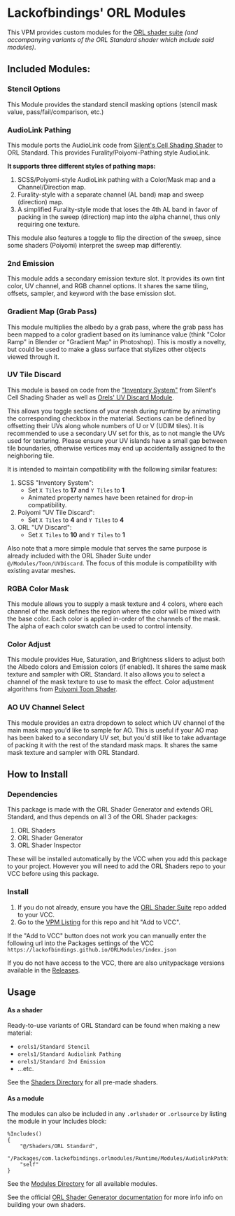 # Lackofbindings' ORL Modules

This VPM provides custom modules for the [ORL shader suite](https://shaders.orels.sh/) *(and accompanying variants of the ORL Standard shader which include said modules)*.

## Included Modules:

### Stencil Options

This Module provides the standard stencil masking options (stencil mask value, pass/fail/comparison, etc.)

### AudioLink Pathing

This module ports the AudioLink code from [Silent's Cell Shading Shader](https://gitlab.com/s-ilent/SCSS) to ORL Standard. This provides Furality/Poiyomi-Pathing style AudioLink. 

**It supports three different styles of pathing maps:**
1. SCSS/Poiyomi-style AudioLink pathing with a Color/Mask map and a Channel/Direction map.
2. Furality-style with a separate channel (AL band) map and sweep (direction) map.
3. A simplified Furality-style mode that loses the 4th AL band in favor of packing in the sweep (direction) map into the alpha channel, thus only requiring one texture.
 
This module also features a toggle to flip the direction of the sweep, since some shaders (Poiyomi) interpret the sweep map differently.

### 2nd Emission

This module adds a secondary emission texture slot. It provides its own tint color, UV channel, and RGB channel options. It shares the same tiling, offsets, sampler, and keyword with the base emission slot. 

### Gradient Map (Grab Pass)

This module multiplies the albedo by a grab pass, where the grab pass has been mapped to a color gradient based on its luminance value (think "Color Ramp" in Blender or "Gradient Map" in Photoshop). This is mostly a novelty, but could be used to make a glass surface that stylizes other objects viewed through it.

### UV Tile Discard

This module is based on code from the ["Inventory System"](https://gitlab.com/s-ilent/SCSS/-/wikis/Manual/Inventory-System)  from Silent's Cell Shading Shader as well as [Orels' UV Discard Module](https://shaders.orels.sh/docs/toon/uv-discard). 

This allows you toggle sections of your mesh during runtime by animating the corresponding checkbox in the material. Sections can be defined by offsetting their UVs along whole numbers of U or V (UDIM tiles). It is recommended to use a secondary UV set for this, as to not mangle the UVs used for texturing. Please ensure your UV islands have a small gap between tile boundaries, otherwise vertices may end up accidentally assigned to the neighboring tile.

It is intended to maintain compatibility with the following similar features:
1. SCSS "Inventory System":
   - Set `X Tiles` to **17** and `Y Tiles` to **1** 
   - Animated property names have been retained for drop-in compatibility. 
2. Poiyomi "UV Tile Discard":
   - Set `X Tiles` to **4** and `Y Tiles` to **4**
3. ORL "UV Discard":
   - Set `X Tiles` to **10** and `Y Tiles` to **1** 

Also note that a more simple module that serves the same purpose is already included with the ORL Shader Suite under `@/Modules/Toon/UVDiscard`. The focus of this module is compatibility with existing avatar meshes.

### RGBA Color Mask

This module allows you to supply a mask texture and 4 colors, where each channel of the mask defines the region where the color will be mixed with the base color. Each color is applied in-order of the channels of the mask. The alpha of each color swatch can be used to control intensity.

### Color Adjust

This module provides Hue, Saturation, and Brightness sliders to adjust both the Albedo colors and Emission colors (if enabled). It shares the same mask texture and sampler with ORL Standard. It also allows you to select a channel of the mask texture to use to mask the effect. Color adjustment algorithms from [Poiyomi Toon Shader](https://github.com/poiyomi/PoiyomiToonShader).

### AO UV Channel Select

This module provides an extra dropdown to select which UV channel of the main mask map you'd like to sample for AO. This is useful if your AO map has been baked to a secondary UV set, but you'd still like to take advantage of packing it with the rest of the standard mask maps. It shares the same mask texture and sampler with ORL Standard. 

## How to Install

### Dependencies

This package is made with the ORL Shader Generator and extends ORL Standard, and thus depends on all 3 of the ORL Shader packages:
1. ORL Shaders
2. ORL Shader Generator
3. ORL Shader Inspector

These will be installed automatically by the VCC when you add this package to your project. However you will need to add the ORL Shaders repo to your VCC before using this package.

### Install

1. If you do not already, ensure you have the [ORL Shader Suite](https://shaders.orels.sh/#quick-start) repo added to your VCC.
2. Go to the [VPM Listing](https://lackofbindings.github.io/ORLModules/) for this repo and hit "Add to VCC".
   
If the "Add to VCC" button does not work you can manually enter the following url into the Packages settings of the VCC `https://lackofbindings.github.io/ORLModules/index.json` 

If you do not have access to the VCC, there are also unitypackage versions available in the [Releases](https://github.com/lackofbindings/ORLModules/releases/latest).

## Usage
 
#### As a shader

Ready-to-use variants of ORL Standard can be found when making a new material:
- `orels1/Standard Stencil`
- `orels1/Standard Audiolink Pathing`
- `orels1/Standard 2nd Emission`
- ...etc.

See the [Shaders Directory](Packages/com.lackofbindings.orlmodules/Runtime/Shaders/) for all pre-made shaders.

#### As a module

The modules can also be included in any `.orlshader` or `.orlsource` by listing the module in your Includes block:
```
%Includes()
{
    "@/Shaders/ORL Standard",
    "/Packages/com.lackofbindings.orlmodules/Runtime/Modules/AudiolinkPathing",
    "self"
}
```
See the [Modules Directory](Packages/com.lackofbindings.orlmodules/Runtime/Modules/) for all available modules.

See the official [ORL Shader Generator documentation](https://shaders.orels.sh/docs/generator/development-basics) for more info info on building your own shaders.

